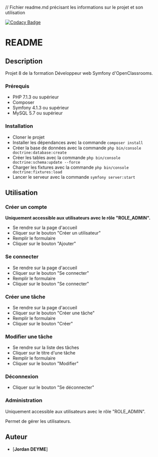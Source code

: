 // Fichier readme.md précisant les informations sur le projet et son utilisation

[![Codacy Badge](https://app.codacy.com/project/badge/Grade/6b14d199106b4844ad86bb868d48a637)](https://www.codacy.com/gh/JoDeyme/todoNco/dashboard?utm_source=github.com&amp;utm_medium=referral&amp;utm_content=JoDeyme/todoNco&amp;utm_campaign=Badge_Grade)

# README

## Description

Projet 8 de la formation Développeur web Symfony d'OpenClassrooms.

### Prérequis

- PHP 7.1.3 ou supérieur
- Composer
- Symfony 4.1.3 ou supérieur
- MySQL 5.7 ou supérieur

### Installation

- Cloner le projet
- Installer les dépendances avec la commande `composer install`
- Créer la base de données avec la commande `php bin/console doctrine:database:create`
- Créer les tables avec la commande `php bin/console doctrine:schema:update --force`
- Charger les fixtures avec la commande `php bin/console doctrine:fixtures:load`
- Lancer le serveur avec la commande `symfony server:start`

## Utilisation

### Créer un compte

**Uniquement accessible aux utilisateurs avec le rôle "ROLE_ADMIN".**

- Se rendre sur la page d'accueil
- Cliquer sur le bouton "Créer un utilisateur"
- Remplir le formulaire
- Cliquer sur le bouton "Ajouter"

### Se connecter

- Se rendre sur la page d'accueil
- Cliquer sur le bouton "Se connecter"
- Remplir le formulaire
- Cliquer sur le bouton "Se connecter"

### Créer une tâche

- Se rendre sur la page d'accueil
- Cliquer sur le bouton "Créer une tâche"
- Remplir le formulaire
- Cliquer sur le bouton "Créer"

### Modifier une tâche

- Se rendre sur la liste des tâches
- Cliquer sur le titre d'une tâche
- Remplir le formulaire
- Cliquer sur le bouton "Modifier"

### Déconnexion

- Cliquer sur le bouton "Se déconnecter"

### Administration

Uniquement accessible aux utilisateurs avec le rôle "ROLE_ADMIN".

Permet de gérer les utilisateurs. 

## Auteur

- [**Jordan DEYME**]
